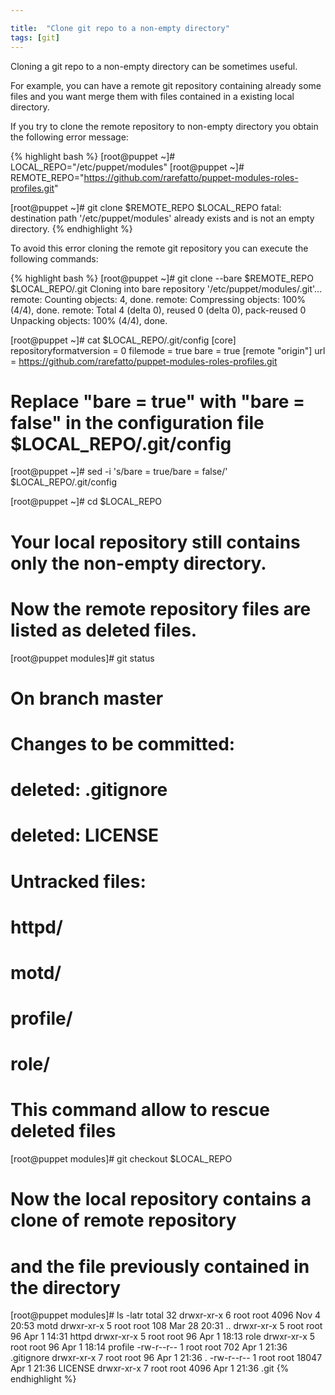 ```yaml
---

title:  "Clone git repo to a non-empty directory"
tags: [git]
---
```


Cloning a git repo to a non-empty directory can be sometimes useful.

For example, you can have a remote git repository containing already some files and you want merge them with files contained in a existing local directory.

If you try to clone the remote repository to non-empty directory you obtain the following error message:

{% highlight bash %}
[root@puppet ~]# LOCAL_REPO="/etc/puppet/modules"
[root@puppet ~]# REMOTE_REPO="https://github.com/rarefatto/puppet-modules-roles-profiles.git"

[root@puppet ~]# git clone $REMOTE_REPO $LOCAL_REPO
fatal: destination path '/etc/puppet/modules' already exists and is not an empty directory.
{% endhighlight %}



To avoid this error cloning the remote git repository you can execute the following commands:

{% highlight bash %}
[root@puppet ~]# git clone --bare $REMOTE_REPO $LOCAL_REPO/.git
Cloning into bare repository '/etc/puppet/modules/.git'...
remote: Counting objects: 4, done.
remote: Compressing objects: 100% (4/4), done.
remote: Total 4 (delta 0), reused 0 (delta 0), pack-reused 0
Unpacking objects: 100% (4/4), done.

[root@puppet ~]# cat $LOCAL_REPO/.git/config
[core]
        repositoryformatversion = 0
        filemode = true
        bare = true
[remote "origin"]
        url = https://github.com/rarefatto/puppet-modules-roles-profiles.git


# Replace "bare = true" with "bare = false" in the configuration file $LOCAL_REPO/.git/config
[root@puppet ~]# sed -i 's/bare = true/bare = false/' $LOCAL_REPO/.git/config

[root@puppet ~]# cd $LOCAL_REPO


# Your local repository still contains only the non-empty directory.
# Now the remote repository files are listed as deleted files.
[root@puppet modules]# git status  
# On branch master
# Changes to be committed:
#
#       deleted:    .gitignore
#       deleted:    LICENSE
#
# Untracked files:
#
#       httpd/
#       motd/
#       profile/
#       role/


# This command allow to rescue deleted files
[root@puppet modules]# git checkout $LOCAL_REPO


# Now the local repository contains a clone of remote repository
# and the file previously contained in the directory
[root@puppet modules]# ls -latr
total 32
drwxr-xr-x 6 root root  4096 Nov  4 20:53 motd
drwxr-xr-x 5 root root   108 Mar 28 20:31 ..
drwxr-xr-x 5 root root    96 Apr  1 14:31 httpd
drwxr-xr-x 5 root root    96 Apr  1 18:13 role
drwxr-xr-x 5 root root    96 Apr  1 18:14 profile
-rw-r--r-- 1 root root   702 Apr  1 21:36 .gitignore
drwxr-xr-x 7 root root    96 Apr  1 21:36 .
-rw-r--r-- 1 root root 18047 Apr  1 21:36 LICENSE
drwxr-xr-x 7 root root  4096 Apr  1 21:36 .git
{% endhighlight %}
